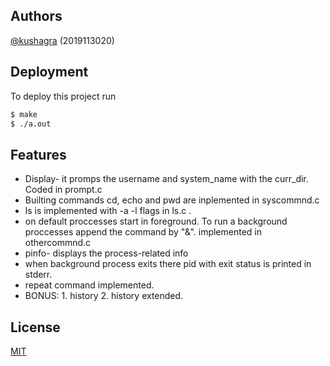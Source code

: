 
## Authors

[@kushagra](https://www.github.com/kushargs) (2019113020)


  
## Deployment

To deploy this project run

```bash
$ make
$ ./a.out
```

  
## Features

- Display- it promps the username and system_name with the curr_dir. Coded in prompt.c
- Builting commands cd, echo and pwd are inplemented in syscommnd.c
- ls is implemented with -a -l flags in ls.c . 
- on default proccesses start in foreground. To run a background proccesses append the command by "&". implemented in othercommnd.c 
- pinfo- displays the process-related info
- when background process exits there pid with exit status is printed in stderr.
- repeat command implemented.
- BONUS: 1. history 2. history extended. 

  
## License

[MIT](https://choosealicense.com/licenses/mit/)

  